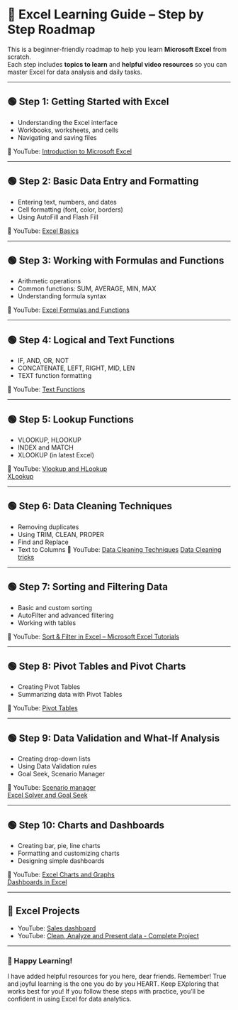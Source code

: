 # 📗 Excel Learning Guide – Step by Step Roadmap

This is a beginner-friendly roadmap to help you learn **Microsoft Excel** from scratch.  
Each step includes **topics to learn** and **helpful video resources** so you can master Excel for data analysis and daily tasks.

---

## 🟢 Step 1: Getting Started with Excel
- Understanding the Excel interface
- Workbooks, worksheets, and cells
- Navigating and saving files

🎥 YouTube: [Introduction to Microsoft Excel](https://youtu.be/fcbB0nkDik8)

---

## 🟢 Step 2: Basic Data Entry and Formatting
- Entering text, numbers, and dates
- Cell formatting (font, color, borders)
- Using AutoFill and Flash Fill

🎥 YouTube: [Excel Basics](https://youtu.be/LgXzzu68j7M)

---

## 🟢 Step 3: Working with Formulas and Functions
- Arithmetic operations
- Common functions: SUM, AVERAGE, MIN, MAX
- Understanding formula syntax

🎥 YouTube: [Excel Formulas and Functions](https://youtu.be/c7BTS7QOEDM)

---

## 🟢 Step 4: Logical and Text Functions
- IF, AND, OR, NOT
- CONCATENATE, LEFT, RIGHT, MID, LEN
- TEXT function formatting

🎥 YouTube: [Text Functions](https://youtu.be/tCxhCOE96lw)

---

## 🟢 Step 5: Lookup Functions
- VLOOKUP, HLOOKUP
- INDEX and MATCH
- XLOOKUP (in latest Excel)

🎥 YouTube: [Vlookup and HLookup](https://youtu.be/4PFuvqbhdPA)   
             [XLookup](https://youtu.be/Z8XCv-Svyjw)

---

## 🟢 Step 6: Data Cleaning Techniques
- Removing duplicates
- Using TRIM, CLEAN, PROPER
- Find and Replace
- Text to Columns
🎥 YouTube: [Data Cleaning Techniques](https://youtu.be/q7EpoOwBcnM)
             [Data Cleaning tricks](https://youtu.be/SNVjndgWBlw?list=PLmejDGrsgFyAjJtHYLu2iMCi1J4zT0VMh)

---

## 🟢 Step 7: Sorting and Filtering Data
- Basic and custom sorting
- AutoFilter and advanced filtering
- Working with tables

🎥 YouTube: [Sort & Filter in Excel – Microsoft Excel Tutorials](https://www.youtube.com/watch?v=6zDFgW5KgUs)

---

## 🟢 Step 8: Pivot Tables and Pivot Charts
- Creating Pivot Tables
- Summarizing data with Pivot Tables

🎥 YouTube: [Pivot Tables](https://youtu.be/zuSNd1ZMfBI)

---

## 🟢 Step 9: Data Validation and What-If Analysis
- Creating drop-down lists
- Using Data Validation rules
- Goal Seek, Scenario Manager

🎥 YouTube: [Scenario manager](https://youtu.be/xGH9ukN1SHg)   
             [Excel Solver and Goal Seek](https://youtu.be/UD9e-gQCQsE)
             
---

## 🟢 Step 10: Charts and Dashboards
- Creating bar, pie, line charts
- Formatting and customizing charts
- Designing simple dashboards

🎥 YouTube: [Excel Charts and Graphs](https://youtu.be/eHtZrIb0oWY)  
             [Dashboards in Excel](https://youtu.be/MTlQvyNQ3PM)

---

## 🌟 Excel Projects
- YouTube: [Sales dashboard](https://youtu.be/gTK5rNhWJyA) 
- YouTube: [Clean, Analyze and Present data - Complete Project](https://youtu.be/H6k28jhclwI)

---

### 🙌 Happy Learning!
I have added helpful resources for you here, dear friends. 
Remember! True and joyful learning is the one you do by you HEART. Keep EXploring that works best for you!
If you follow these steps with practice, you’ll be confident in using Excel for data analytics.

